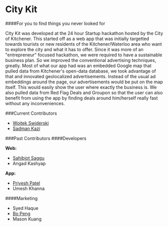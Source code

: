 City Kit
========
####For you to find things you never looked for

City Kit was developed at the 24 hour Startup hackathon hosted by the City of Kitchener. This started off as a web app that was initially targetted towards tourists or new residents of the Kitchener/Waterloo area who want to explore the city and what it has to offer. Since it was more of an "entrepreneur" focused hackathon, we were required to have a sustainable business plan. So we improved the conventional advertising techniques, greatly. Most of what our app had was an embedded Google map that pulled data from Kitchener's open-data database, we took advantage of that and innovated geolocalized advertisements. Instead of the usual ad embeddings around the page, our advertisements would be put on the map itself. This would easily show the user where exactly the business is. We also pulled data from Red Flag Deals and Groupon so that the user can also benefit from using the app by finding deals around him/herself really fast without any inconveniences.

###Current Contributors
* [Wojtek Swiderski](http://wojtechnology.com)
* [Sadman Kazi](http://sadmansk.com)

###Past Contributors
####Developers

<strong>Web:</strong>
* [Sahibjot Saggu](https://github.com/sahibjotsaggu)
* Angad Kashyap

<strong>App:</strong>
* [Priyesh Patel](https://priyesh.cf)
* Umesh Khanna

####Marketing
* Syed Haque
* [Bo Peng](https://bo-peng.net)
* Mason Kuang

